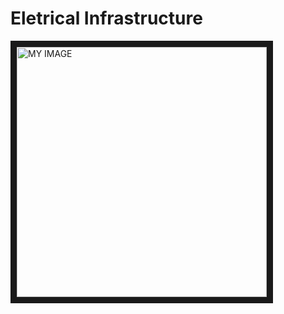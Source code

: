 <!DOCTYPE html>
<html>
  <head>
    <body>
      <h1> Eletrical Infrastructure </h1>
      <img src ="infrastructure.jpg" alt = "MY IMAGE"
           width="400" height="400" border="10" align="center"/>
    </body>
    </html>
